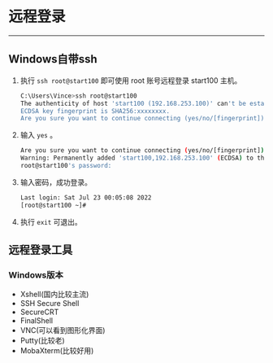 # 远程登录

---

## Windows自带ssh

1. 执行 `ssh root@start100` 即可使用 root 账号远程登录 start100 主机。

   ```sh
   C:\Users\Vince>ssh root@start100
   The authenticity of host 'start100 (192.168.253.100)' can't be established.
   ECDSA key fingerprint is SHA256:xxxxxxxx.
   Are you sure you want to continue connecting (yes/no/[fingerprint])?

2. 输入 `yes` 。

   ```sh
   Are you sure you want to continue connecting (yes/no/[fingerprint])? yes
   Warning: Permanently added 'start100,192.168.253.100' (ECDSA) to the list of known hosts.
   root@start100's password:
   ```

3. 输入密码，成功登录。

   ```sh
   Last login: Sat Jul 23 00:05:08 2022
   [root@start100 ~]#
   ```

4. 执行 `exit` 可退出。



## 远程登录工具

### Windows版本

- Xshell(国内比较主流)
- SSH Secure Shell
- SecureCRT
- FinalShell
- VNC(可以看到图形化界面)
- Putty(比较老)
- MobaXterm(比较好用)
